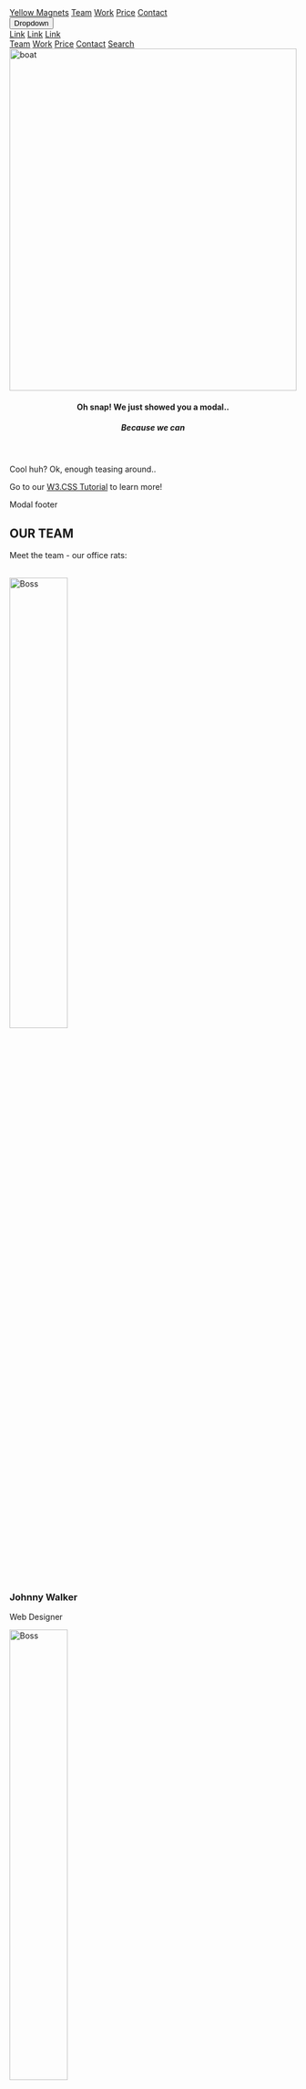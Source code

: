 
<html>
<title>Yellow Magnets</title>
<meta charset="UTF-8">
<meta name="viewport" content="width=device-width, initial-scale=1">
<link rel="stylesheet" href="https://www.w3schools.com/w3css/4/w3.css">
<link rel="stylesheet" href="https://www.w3schools.com/lib/w3-theme-black.css">
<link rel="stylesheet" href="https://cdnjs.cloudflare.com/ajax/libs/font-awesome/4.7.0/css/font-awesome.min.css">
<body id="myPage">

<!-- Sidebar on click -->
<nav class="w3-sidebar w3-bar-block w3-white w3-card w3-animate-left w3-xxlarge" style="display:none;z-index:2" id="mySidebar">
  <a href="javascript:void(0)" onclick="w3_close()" class="w3-bar-item w3-button w3-display-topright w3-text-teal">Close
    <i class="fa fa-remove"></i>
  </a>
  <a href="#" class="w3-bar-item w3-button">Link 1</a>
  <a href="#" class="w3-bar-item w3-button">Link 2</a>
  <a href="#" class="w3-bar-item w3-button">Link 3</a>
  <a href="#" class="w3-bar-item w3-button">Link 4</a>
  <a href="#" class="w3-bar-item w3-button">Link 5</a>
</nav>

<!-- Navbar -->
<div class="w3-top">
 <div class="w3-bar w3-theme-d2 w3-left-align">
  <a class="w3-bar-item w3-button w3-hide-medium w3-hide-large w3-right w3-hover-white w3-theme-d2" href="javascript:void(0);" onclick="openNav()"><i class="fa fa-bars"></i></a>
  <a href="#" class="w3-bar-item w3-button w3-teal"><i class="fa fa-home w3-margin-right"></i>Yellow Magnets</a>
  <a href="#team" class="w3-bar-item w3-button w3-hide-small w3-hover-white">Team</a>
  <a href="#work" class="w3-bar-item w3-button w3-hide-small w3-hover-white">Work</a>
  <a href="#pricing" class="w3-bar-item w3-button w3-hide-small w3-hover-white">Price</a>
  <a href="#contact" class="w3-bar-item w3-button w3-hide-small w3-hover-white">Contact</a>
    <div class="w3-dropdown-hover w3-hide-small">
    <button class="w3-button" title="Notifications">Dropdown <i class="fa fa-caret-down"></i></button>     
    <div class="w3-dropdown-content w3-card-4 w3-bar-block">
      <a href="#" class="w3-bar-item w3-button">Link</a>
      <a href="#" class="w3-bar-item w3-button">Link</a>
      <a href="#" class="w3-bar-item w3-button">Link</a>
    </div>
  </div>
  <a href="#" class="w3-bar-item w3-button w3-hide-small w3-right w3-hover-teal" title="Search"><i class="fa fa-search"></i></a>
 </div>

  <!-- Navbar on small screens -->
  <div id="navDemo" class="w3-bar-block w3-theme-d2 w3-hide w3-hide-large w3-hide-medium">
    <a href="#team" class="w3-bar-item w3-button">Team</a>
    <a href="#work" class="w3-bar-item w3-button">Work</a>
    <a href="#pricing" class="w3-bar-item w3-button">Price</a>
    <a href="#contact" class="w3-bar-item w3-button">Contact</a>
    <a href="#" class="w3-bar-item w3-button">Search</a>
  </div>
</div>

<!-- Image Header -->
<div class="w3-display-container w3-animate-opacity">
  <img src="https://www.google.co.in/url?sa=i&rct=j&q=&esrc=s&source=images&cd=&cad=rja&uact=8&ved=0ahUKEwjM28euj77XAhXLu48KHWGlAOsQjRwIBw&url=http%3A%2F%2Fwww.jesseloogna.se%2Fmin-bat%2F&psig=AOvVaw16yFp69Uu8XVeFcgNOmmK8&ust=1510750724434726" alt="boat" style="width:100%;min-height:350px;max-height:600px;">
  
</div>

<!-- Modal -->
<div id="id01" class="w3-modal">
  <div class="w3-modal-content w3-card-4 w3-animate-top">
    <header class="w3-container w3-teal w3-display-container"> 
      <span onclick="document.getElementById('id01').style.display='none'" class="w3-button w3-teal w3-display-topright"><i class="fa fa-remove"></i></span>
      <h4>Oh snap! We just showed you a modal..</h4>
      <h5>Because we can <i class="fa fa-smile-o"></i></h5>
    </header>
    <div class="w3-container">
      <p>Cool huh? Ok, enough teasing around..</p>
      <p>Go to our <a class="w3-text-teal" href="/w3css/default.asp">W3.CSS Tutorial</a> to learn more!</p>
    </div>
    <footer class="w3-container w3-teal">
      <p>Modal footer</p>
    </footer>
  </div>
</div>

<!-- Team Container -->
<div class="w3-container w3-padding-64 w3-center" id="team">
<h2>OUR TEAM</h2>
<p>Meet the team - our office rats:</p>

<div class="w3-row"><br>

<div class="w3-quarter">
  <img src="/w3images/avatar.jpg" alt="Boss" style="width:45%" class="w3-circle w3-hover-opacity">
  <h3>Johnny Walker</h3>
  <p>Web Designer</p>
</div>

<div class="w3-quarter">
  <img src="/w3images/avatar.jpg" alt="Boss" style="width:45%" class="w3-circle w3-hover-opacity">
  <h3>Rebecca Flex</h3>
  <p>Support</p>
</div>

<div class="w3-quarter">
  <img src="/w3images/avatar.jpg" alt="Boss" style="width:45%" class="w3-circle w3-hover-opacity">
  <h3>Jan Ringo</h3>
  <p>Boss man</p>
</div>

<div class="w3-quarter">
  <img src="/w3images/avatar.jpg" alt="Boss" style="width:45%" class="w3-circle w3-hover-opacity">
  <h3>Kai Ringo</h3>
  <p>Fixer</p>
</div>

</div>
</div>

<!-- Work Row -->
<div class="w3-row-padding w3-padding-64 w3-theme-l1" id="work">

<div class="w3-quarter">
<h2>Our Work</h2>
<p>Lorem ipsum dolor sit amet, consectetur adipiscing elit, sed do eiusmod tempor incididunt ut labore et dolore magna aliqua. Ut enim ad minim veniam, quis nostrud exercitation ullamco laboris nisi ut aliquip ex ea commodo consequat. Duis aute irure dolor in reprehenderit in voluptate velit esse cillum dolore eu fugiat nulla pariatur. Excepteur sint occaecat cupidatat non proident, sunt in culpa qui officia deserunt mollit anim id est laborum.</p>
</div>

<div class="w3-quarter">
<div class="w3-card w3-white">
  <img src="/w3images/fjords.jpg" alt="Vernazza" style="width:100%">
  <div class="w3-container">
  <h3>Customer 1</h3>
  <h4>Trade</h4>
  <p>Blablabla</p>
  <p>Blablabla</p>
  <p>Blablabla</p>
  <p>Blablabla</p>
  </div>
  </div>
</div>

<div class="w3-quarter">
<div class="w3-card w3-white">
  <img src="/w3images/lights.jpg" alt="Cinque Terre" style="width:100%">
  <div class="w3-container">
  <h3>Customer 2</h3>
  <h4>Trade</h4>
  <p>Blablabla</p>
  <p>Blablabla</p>
  <p>Blablabla</p>
  <p>Blablabla</p>
  </div>
  </div>
</div>

<div class="w3-quarter">
<div class="w3-card w3-white">
  <img src="/w3images/mountains.jpg" alt="Monterosso" style="width:100%">
  <div class="w3-container">
  <h3>Customer 3</h3>
  <h4>Trade</h4>
  <p>Blablabla</p>
  <p>Blablabla</p>
  <p>Blablabla</p>
  <p>Blablabla</p>
  </div>
  </div>
</div>

</div>

<!-- Container -->
<div class="w3-container" style="position:relative">
  <a onclick="w3_open()" class="w3-button w3-xlarge w3-circle w3-teal"
  style="position:absolute;top:-28px;right:24px">+</a>
</div>

<!-- Pricing Row -->
<div class="w3-row-padding w3-center w3-padding-64" id="pricing">
    <h2>PRICING</h2>
    <p>Choose a pricing plan that fits your needs.</p><br>
    <div class="w3-third w3-margin-bottom">
      <ul class="w3-ul w3-border w3-hover-shadow">
        <li class="w3-theme">
          <p class="w3-xlarge">Basic</p>
        </li>
        <li class="w3-padding-16"><b>10GB</b> Storage</li>
        <li class="w3-padding-16"><b>10</b> Emails</li>
        <li class="w3-padding-16"><b>10</b> Domains</li>
        <li class="w3-padding-16"><b>Endless</b> Support</li>
        <li class="w3-padding-16">
          <h2 class="w3-wide"><i class="fa fa-usd"></i> 10</h2>
          <span class="w3-opacity">per month</span>
        </li>
        <li class="w3-theme-l5 w3-padding-24">
          <button class="w3-button w3-teal w3-padding-large"><i class="fa fa-check"></i> Sign Up</button>
        </li>
      </ul>
    </div>

    <div class="w3-third w3-margin-bottom">
      <ul class="w3-ul w3-border w3-hover-shadow">
        <li class="w3-theme-l2">
          <p class="w3-xlarge">Pro</p>
        </li>
        <li class="w3-padding-16"><b>25GB</b> Storage</li>
        <li class="w3-padding-16"><b>25</b> Emails</li>
        <li class="w3-padding-16"><b>25</b> Domains</li>
        <li class="w3-padding-16"><b>Endless</b> Support</li>
        <li class="w3-padding-16">
          <h2 class="w3-wide"><i class="fa fa-usd"></i> 25</h2>
          <span class="w3-opacity">per month</span>
        </li>
        <li class="w3-theme-l5 w3-padding-24">
          <button class="w3-button w3-teal w3-padding-large"><i class="fa fa-check"></i> Sign Up</button>
        </li>
      </ul>
    </div>

    <div class="w3-third w3-margin-bottom">
      <ul class="w3-ul w3-border w3-hover-shadow">
        <li class="w3-theme">
          <p class="w3-xlarge">Premium</p>
        </li>
        <li class="w3-padding-16"><b>50GB</b> Storage</li>
        <li class="w3-padding-16"><b>50</b> Emails</li>
        <li class="w3-padding-16"><b>50</b> Domains</li>
        <li class="w3-padding-16"><b>Endless</b> Support</li>
        <li class="w3-padding-16">
          <h2 class="w3-wide"><i class="fa fa-usd"></i> 50</h2>
          <span class="w3-opacity">per month</span>
        </li>
        <li class="w3-theme-l5 w3-padding-24">
          <button class="w3-button w3-teal w3-padding-large"><i class="fa fa-check"></i> Sign Up</button>
        </li>
      </ul>
    </div>
</div>

<!-- Contact Container -->
<div class="w3-container w3-padding-64 w3-theme-l5" id="contact">
  <div class="w3-row">
    <div class="w3-col m5">
    <div class="w3-padding-16"><span class="w3-xlarge w3-border-teal w3-bottombar">Contact Us</span></div>
      <h3>Address</h3>
      <p>Swing by for a cup of coffee, or whatever.</p>
      <p><i class="fa fa-map-marker w3-text-teal w3-xlarge"></i>  Chicago, US</p>
      <p><i class="fa fa-phone w3-text-teal w3-xlarge"></i>  +00 1515151515</p>
      <p><i class="fa fa-envelope-o w3-text-teal w3-xlarge"></i>  test@test.com</p>
    </div>
    <div class="w3-col m7">
      <form class="w3-container w3-card-4 w3-padding-16 w3-white" action="/action_page.php" target="_blank">
      <div class="w3-section">      
        <label>Name</label>
        <input class="w3-input" type="text" name="Name" required>
      </div>
      <div class="w3-section">      
        <label>Email</label>
        <input class="w3-input" type="text" name="Email" required>
      </div>
      <div class="w3-section">      
        <label>Message</label>
        <input class="w3-input" type="text" name="Message" required>
      </div>  
      <input class="w3-check" type="checkbox" checked name="Like">
      <label>I Like it!</label>
      <button type="submit" class="w3-button w3-right w3-theme">Send</button>
      </form>
    </div>
  </div>
</div>

<!-- Google Maps -->
<div id="googleMap" style="width:100%;height:420px;"></div>
<script>
function myMap()
{
  myCenter=new google.maps.LatLng(41.878114, -87.629798);
  var mapOptions= {
    center:myCenter,
    zoom:12, scrollwheel: false, draggable: false,
    mapTypeId:google.maps.MapTypeId.ROADMAP
  };
  var map=new google.maps.Map(document.getElementById("googleMap"),mapOptions);

  var marker = new google.maps.Marker({
    position: myCenter,
  });
  marker.setMap(map);
}
</script>
<script src="https://maps.googleapis.com/maps/api/js?key=AIzaSyBu-916DdpKAjTmJNIgngS6HL_kDIKU0aU&callback=myMap"></script>
<!--
To use this code on your website, get a free API key from Google.
Read more at: https://www.w3schools.com/graphics/google_maps_basic.asp
-->

<!-- Footer -->
<footer class="w3-container w3-padding-32 w3-theme-d1 w3-center">
  <h4>Follow Us</h4>
  <a class="w3-button w3-large w3-teal" href="javascript:void(0)" title="Facebook"><i class="fa fa-facebook"></i></a>
  <a class="w3-button w3-large w3-teal" href="javascript:void(0)" title="Twitter"><i class="fa fa-twitter"></i></a>
  <a class="w3-button w3-large w3-teal" href="javascript:void(0)" title="Google +"><i class="fa fa-google-plus"></i></a>
  <a class="w3-button w3-large w3-teal" href="javascript:void(0)" title="Google +"><i class="fa fa-instagram"></i></a>
  <a class="w3-button w3-large w3-teal w3-hide-small" href="javascript:void(0)" title="Linkedin"><i class="fa fa-linkedin"></i></a>
  <p>Powered by <a href="https://www.w3schools.com/w3css/default.asp" target="_blank">w3.css</a></p>

  <div style="position:relative;bottom:100px;z-index:1;" class="w3-tooltip w3-right">
    <span class="w3-text w3-padding w3-teal w3-hide-small">Go To Top</span>   
    <a class="w3-button w3-theme" href="#myPage"><span class="w3-xlarge">
    <i class="fa fa-chevron-circle-up"></i></span></a>
  </div>
</footer>

<script>
// Script for side navigation
function w3_open() {
    var x = document.getElementById("mySidebar");
    x.style.width = "300px";
    x.style.paddingTop = "10%";
    x.style.display = "block";
}

// Close side navigation
function w3_close() {
    document.getElementById("mySidebar").style.display = "none";
}

// Used to toggle the menu on smaller screens when clicking on the menu button
function openNav() {
    var x = document.getElementById("navDemo");
    if (x.className.indexOf("w3-show") == -1) {
        x.className += " w3-show";
    } else { 
        x.className = x.className.replace(" w3-show", "");
    }
}
</script>

</body>
</html>

